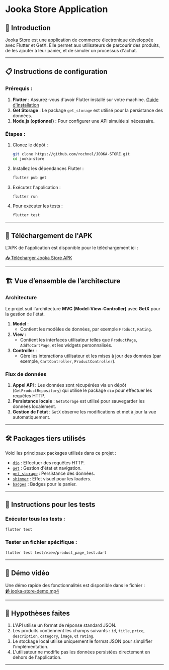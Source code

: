 
# Jooka Store Application

## 🚀 Introduction
Jooka Store est une application de commerce électronique développée avec Flutter et GetX. Elle permet aux utilisateurs de parcourir des produits, de les ajouter à leur panier, et de simuler un processus d'achat.

---

## 📋 Instructions de configuration

### Prérequis :
1. **Flutter** : Assurez-vous d'avoir Flutter installé sur votre machine. [Guide d'installation](https://flutter.dev/docs/get-started/install)
2. **Get Storage** : Le package `get_storage` est utilisé pour la persistance des données.
3. **Node.js (optionnel)** : Pour configurer une API simulée si nécessaire.

### Étapes :
1. Clonez le dépôt :
   ```bash
   git clone https://github.com/rochnel/JOOKA-STORE.git
   cd jooka-store
   ```
2. Installez les dépendances Flutter :
   ```bash
   flutter pub get
   ```
3. Exécutez l'application :
   ```bash
   flutter run
   ```
4. Pour exécuter les tests :
   ```bash
   flutter test
   ```

---

## 📱 Téléchargement de l'APK

L'APK de l'application est disponible pour le téléchargement ici :

[📥 Télécharger Jooka Store APK](jooka_store.apk)

---

## 🏗️ Vue d’ensemble de l’architecture

### Architecture
Le projet suit l'architecture **MVC (Model-View-Controller)** avec **GetX** pour la gestion de l'état.

1. **Model** :
   - Contient les modèles de données, par exemple `Product`, `Rating`.
2. **View** :
   - Contient les interfaces utilisateur telles que `ProductPage`, `AddToCartPage`, et les widgets personnalisés.
3. **Controller** :
   - Gère les interactions utilisateur et les mises à jour des données (par exemple, `CartController`, `ProductController`).

### Flux de données
1. **Appel API** : Les données sont récupérées via un dépôt (`GetProductRepository`) qui utilise le package `dio` pour effectuer les requêtes HTTP.
2. **Persistance locale** : `GetStorage` est utilisé pour sauvegarder les données localement.
3. **Gestion de l'état** : `GetX` observe les modifications et met à jour la vue automatiquement.

---

## 🛠️ Packages tiers utilisés

Voici les principaux packages utilisés dans ce projet :

- [`dio`](https://pub.dev/packages/dio) : Effectuer des requêtes HTTP.
- [`get`](https://pub.dev/packages/get) : Gestion d'état et navigation.
- [`get_storage`](https://pub.dev/packages/get_storage) : Persistance des données.
- [`shimmer`](https://pub.dev/packages/shimmer) : Effet visuel pour les loaders.
- [`badges`](https://pub.dev/packages/badges) : Badges pour le panier.

---

## 🧪 Instructions pour les tests

### Exécuter tous les tests :
```bash
flutter test
```

### Tester un fichier spécifique :
```bash
flutter test test/view/product_page_test.dart
```

---

## 🎥 Démo vidéo

Une démo rapide des fonctionnalités est disponible dans le fichier :  
[📹 jooka-store-demo.mp4](./jooka-store-demo.mp4)  

---

## 🤔 Hypothèses faites

1. L'API utilise un format de réponse standard JSON.
2. Les produits contiennent les champs suivants : `id`, `title`, `price`, `description`, `category`, `image`, et `rating`.
3. Le stockage local utilise uniquement le format JSON pour simplifier l'implémentation.
4. L'utilisateur ne modifie pas les données persistées directement en dehors de l'application.

---
